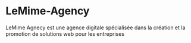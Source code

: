# LeMime-Agency
LeMime Agnecy est une agence digitale spécialisée dans la création et la promotion de solutions web pour les entreprises
